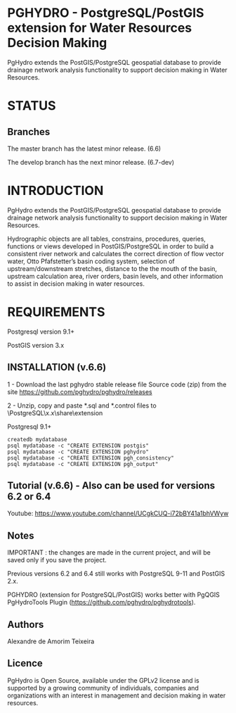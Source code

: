 # PGHYDRO - PostgreSQL/PostGIS extension for Water Resources Decision Making
PgHydro extends the PostGIS/PostgreSQL geospatial database to provide drainage network analysis functionality to support decision making in Water Resources.

# STATUS

## Branches

The master branch has the latest minor release. (6.6)

The develop branch has the next minor release. (6.7-dev)

# INTRODUCTION

PgHydro extends the PostGIS/PostgreSQL geospatial database to provide drainage network analysis functionality to support decision making in Water Resources.

Hydrographic objects are all  tables, constrains, procedures, queries, functions or views developed in PostGIS/PostgreSQL in order to build a consistent river network and calculates the correct direction of flow vector water, Otto Pfafstetter’s basin coding system, selection of  upstream/downstream stretches, distance to the the mouth of the basin, upstream calculation area, river orders, basin levels, and other information to assist in decision making in water resources.

# REQUIREMENTS

Postgresql version 9.1+

PostGIS version 3.x

## INSTALLATION (v.6.6)

1 - Download the last pghydro stable release file Source code (zip) from the site https://github.com/pghydro/pghydro/releases

2 - Unzip, copy and paste *.sql and *.control files to \PostgreSQL\x.x\share\extension

Postgresql 9.1+

	createdb mydatabase
	psql mydatabase -c "CREATE EXTENSION postgis"
	psql mydatabase -c "CREATE EXTENSION pghydro"
	psql mydatabase -c "CREATE EXTENSION pgh_consistency"
	psql mydatabase -c "CREATE EXTENSION pgh_output"

## Tutorial (v.6.6) - Also can be used for versions 6.2 or 6.4

Youtube: https://www.youtube.com/channel/UCgkCUQ-i72bBY41a1bhVWyw

## Notes

IMPORTANT : the changes are made in the current project, and will be saved only if you save the project.

Previous versions 6.2 and 6.4 still works with PostgreSQL 9-11 and PostGIS 2.x.

PGHYDRO (extension for PostgreSQL/PostGIS) works better with PgQGIS PgHydroTools Plugin (https://github.com/pghydro/pghydrotools).

## Authors

Alexandre de Amorim Teixeira

## Licence

PgHydro is Open Source, available under the GPLv2 license and is supported by a growing community of individuals, companies and organizations with an interest in management and decision making in water resources.
